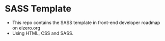 # SASS Template
- This repo contains the SASS template in front-end developer roadmap on elzero.org
- Using HTML, CSS and SASS.
